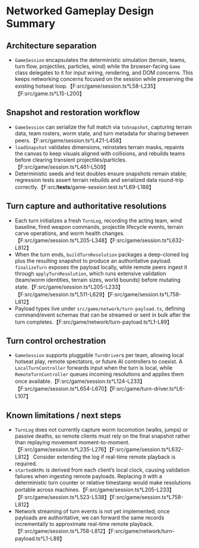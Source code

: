 # Networked Gameplay Design Summary

## Architecture separation
- `GameSession` encapsulates the deterministic simulation (terrain, teams, turn flow, projectiles, particles, wind) while the browser-facing `Game` class delegates to it for input wiring, rendering, and DOM concerns. This keeps networking concerns focused on the session while preserving the existing hotseat loop.【F:src/game/session.ts†L58-L235】【F:src/game.ts†L15-L200】

## Snapshot and restoration workflow
- `GameSession` can serialize the full match via `toSnapshot`, capturing terrain data, team rosters, worm state, and turn metadata for sharing between peers.【F:src/game/session.ts†L421-L458】
- `loadSnapshot` validates dimensions, reinstates terrain masks, repaints the canvas to keep visuals aligned with collisions, and rebuilds teams before clearing transient projectiles/particles.【F:src/game/session.ts†L461-L509】
- Deterministic seeds and test doubles ensure snapshots remain stable; regression tests assert terrain rebuilds and serialized data round-trip correctly.【F:src/__tests__/game-session.test.ts†L69-L188】

## Turn capture and authoritative resolutions
- Each turn initializes a fresh `TurnLog`, recording the acting team, wind baseline, fired weapon commands, projectile lifecycle events, terrain carve operations, and worm health changes.【F:src/game/session.ts†L205-L348】【F:src/game/session.ts†L632-L812】
- When the turn ends, `buildTurnResolution` packages a deep-cloned log plus the resulting snapshot to produce an authoritative payload. `finalizeTurn` exposes the payload locally, while remote peers ingest it through `applyTurnResolution`, which runs extensive validation (team/worm identities, terrain sizes, world bounds) before mutating state.【F:src/game/session.ts†L205-L233】【F:src/game/session.ts†L511-L629】【F:src/game/session.ts†L758-L812】
- Payload types live under `src/game/network/turn-payload.ts`, defining command/event schemas that can be streamed or sent in bulk after the turn completes.【F:src/game/network/turn-payload.ts†L1-L89】

## Turn control orchestration
- `GameSession` supports pluggable `TurnDriver`s per team, allowing local hotseat play, remote spectators, or future AI controllers to coexist. A `LocalTurnController` forwards input when the turn is local, while `RemoteTurnController` queues incoming resolutions and applies them once available.【F:src/game/session.ts†L124-L233】【F:src/game/session.ts†L654-L670】【F:src/game/turn-driver.ts†L6-L107】

## Known limitations / next steps
- `TurnLog` does not currently capture worm locomotion (walks, jumps) or passive deaths, so remote clients must rely on the final snapshot rather than replaying movement moment-to-moment.【F:src/game/session.ts†L235-L276】【F:src/game/session.ts†L632-L812】 Consider extending the log if real-time remote playback is required.
- `startedAtMs` is derived from each client’s local clock, causing validation failures when ingesting remote payloads. Replacing it with a deterministic turn counter or relative timestamp would make resolutions portable across machines.【F:src/game/session.ts†L205-L233】【F:src/game/session.ts†L523-L538】【F:src/game/session.ts†L758-L812】
- Network streaming of turn events is not yet implemented; once payloads are authoritative, we can forward the same records incrementally to approximate real-time remote playback.【F:src/game/session.ts†L758-L812】【F:src/game/network/turn-payload.ts†L1-L89】
